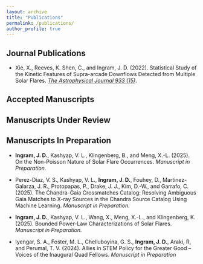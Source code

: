 ```yaml
---
layout: archive
title: "Publications"
permalink: /publications/
author_profile: true
---
```


Journal Publications
------

* Xie, X., Reeves, K. Shen, C., and Ingram, J. D. (2022). Statistical Study of the Kinetic Features of Supra-arcade Downflows Detected from Multiple Solar Flares. *[The Astrophysical Journal 933 (15)](https://iopscience.iop.org/article/10.3847/1538-4357/ac695d)*. 

Accepted Manuscripts
------

Manuscripts Under Review
------

Manuscripts In Preparation
------

* **Ingram, J. D.**, Kashyap, V. L., Klingenberg, B., and Meng, X.-L. (2025). On the Non-Poisson Nature of Solar Flare Occurrences. *Manuscript in Preparation.*

* Perez-Diaz, V. S., Kashyap, V. L., **Ingram, J. D.**, Fouhey, D., Martinez-Galarza, J. R., Protopapas, P., Drake, J. J., Kim, D.-W., and Garrafo, C. (2025). The Chandra-Gaia Crossmatches Catalog: Resolving Ambiguous Gaia Matches to X-ray Sources in the Chandra Source Catalog Using Machine Learning. *Manuscript in Preparation.*

* **Ingram, J. D.**, Kashyap, V. L., Wang, X., Meng, X.-L., and Klingenberg, K. (2025). Bounded Power-Law Characterizations of Solar Flares. *Manuscript in Preparation.*

* Iyengar, S. A., Foster, M. L., Chelluboyina, G. S., **Ingram, J. D.**, Araki, R, and Perumal, T. V. (2024). Allies in STEM Policy for the Greater Good – Voices of the Inaugural Quad Fellows. *Manuscript in Preparation*